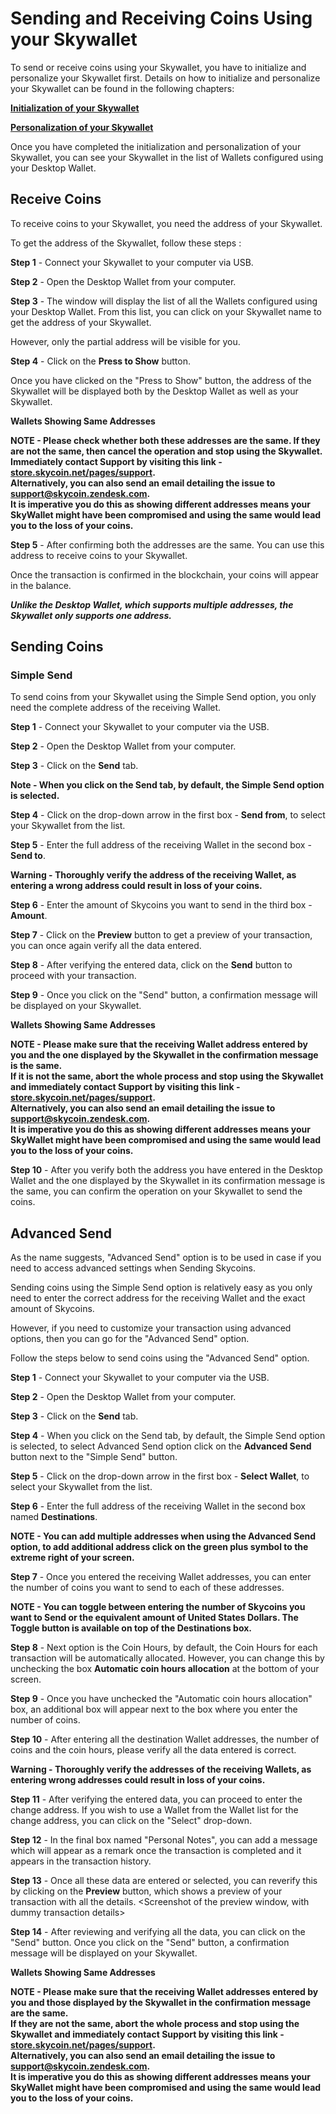 # Sending and Receiving Coins Using your Skywallet

To send or receive coins using your Skywallet, you have to initialize and personalize your Skywallet first. Details on how to initialize and personalize your Skywallet can be found in the following chapters:

**[Initialization of your Skywallet](https://github.com/skycoin/hardware-wallet/wiki/Initialize-the-wallet-setting-up)**

**[Personalization of your Skywallet](https://github.com/skycoin/hardware-wallet/wiki/Getting-to-know-the-wallet)**

Once you have completed the initialization and personalization of your Skywallet, you can see your Skywallet in the list of Wallets configured using your Desktop Wallet.

<can be removed> <Screenshot of the Desktop Wallet showing the list of configured Wallets>

## Receive Coins

To receive coins to your Skywallet, you need the address of your Skywallet.

To get the address of the Skywallet, follow these steps :

**Step 1** - Connect your Skywallet to your computer via USB.

**Step 2** - Open the Desktop Wallet from your computer.

**Step 3** - The window will display the list of all the Wallets configured using your Desktop Wallet. From this list, you can click on your Skywallet name to get the address of your Skywallet.

However, only the partial address will be visible for you.

<Screenshot of the Desktop Wallet after clicking on the Skywallet name and displaying the partial address>

**Step 4** - Click on the **Press to Show** button.

Once you have clicked on the "Press to Show" button, the address of the Skywallet will be displayed both by the Desktop Wallet as well as your Skywallet.

**Wallets Showing Same Addresses**

<Screenshot and image of the same address being displayed>

**NOTE - Please check whether both these addresses are the same. If they are not the same, then cancel the operation and stop using the Skywallet. Immediately contact Support by visiting this link - [store.skycoin.net/pages/support](store.skycoin.net/pages/support).  
Alternatively, you can also send an email detailing the issue to **support@skycoin.zendesk.com**.  
It is imperative you do this as showing different addresses means your SkyWallet might have been compromised and using the same would lead you to the loss of your coins.**

**Step 5** - After confirming both the addresses are the same. You can use this address to receive coins to your Skywallet. 

Once the transaction is confirmed in the blockchain, your coins will appear in the balance.

***Unlike the Desktop Wallet, which supports multiple addresses, the Skywallet only supports one address.***

## Sending Coins

### Simple Send

To send coins from your Skywallet using the Simple Send option, you only need the complete address of the receiving Wallet.

**Step 1** - Connect your Skywallet to your computer via the USB.

**Step 2** - Open the Desktop Wallet from your computer.

**Step 3** - Click on the **Send** tab.

<Screenshot of the Desktop Wallet showing the Send window>

**Note - When you click on the Send tab, by default, the Simple Send option is selected.** 

**Step 4** - Click on the drop-down arrow in the first box - **Send from**, to select your Skywallet from the list.

<can be removed> <Screenshot highlighting the click on the drop-down and highlighting the Skywallet from the list of Wallets >

**Step 5** - Enter the full address of the receiving Wallet in the second box - **Send to**.

<can be removed> <Screenshot of a dummy address entered into the Send to box>

**Warning - Thoroughly verify the address of the receiving Wallet, as entering a wrong address could result in loss of your coins.**

**Step 6** - Enter the amount of Skycoins you want to send in the third box - **Amount**.

<can be removed> <Screenshot of the Desktop Wallet with a certain amount entered and highlighted>

**Step 7** - Click on the **Preview** button to get a preview of your transaction, you can once again verify all the data entered.

<Screenshot with the Preview button highlighted and then the Screenshot of the window showing the preview of the transaction>

**Step 8** - After verifying the entered data, click on the **Send** button to proceed with your transaction.

<can be removed> <Screenshot of the Desktop Wallet with the Send button highlighted>

**Step 9** - Once you click on the "Send" button, a confirmation message will be displayed on your Skywallet.
<image of the Skywallet display screen with the confirmation message to send a certain amount of coins to a specific address>

**Wallets Showing Same Addresses**
<Screenshot and image of the same address being displayed>

 **NOTE - Please make sure that the receiving Wallet address entered by you and the one displayed by the Skywallet in the confirmation message is the same.  
 If it is not the same, abort the whole process and stop using the Skywallet and immediately contact Support by visiting this link - [store.skycoin.net/pages/support](store.skycoin.net/pages/support).  
Alternatively, you can also send an email detailing the issue to **support@skycoin.zendesk.com**.  
 It is imperative you do this as showing different addresses means your SkyWallet might have been compromised and using the same would lead you to the loss of your coins.**

**Step 10** - After you verify both the address you have entered in the Desktop Wallet and the one displayed by the Skywallet in its confirmation message is the same, you can confirm the operation on your Skywallet to send the coins. 
 
 ## Advanced Send
 
As the name suggests, "Advanced Send" option is to be used in case if you need to access advanced settings when Sending Skycoins.

Sending coins using the Simple Send option is relatively easy as you only need to enter the correct address for the receiving Wallet and the exact amount of Skycoins.

However, if you need to customize your transaction using advanced options, then you can go for the "Advanced Send" option.

Follow the steps below to send coins using the "Advanced Send" option.

**Step 1** - Connect your Skywallet to your computer via the USB.

**Step 2** - Open the Desktop Wallet from your computer.

**Step 3** - Click on the **Send** tab.
<can be removed> <Screenshot of the Desktop Wallet showing the Send window>

**Step 4** - When you click on the Send tab, by default, the Simple Send option is selected, to select Advanced Send option click on the **Advanced Send** button next to the "Simple Send" button.
<Screenshot highlighting the advanced send button in the send tab>

**Step 5** - Click on the drop-down arrow in the first box - **Select Wallet**, to select your Skywallet from the list.
<can be removed> <Screenshot highlighting the click on the drop-down and highlighting the Skywallet from the list of Wallets >

**Step 6** - Enter the full address of the receiving Wallet in the second box named **Destinations**.
<can be removed> <Screenshot of at least two dummy addresses entered into the Destinations box>

**NOTE - You can add multiple addresses when using the Advanced Send option, to add additional address click on the green plus symbol to the extreme right of your screen.**
<can be removed> <Screenshot highlighting the green plus symbol>

**Step 7** - Once you entered the receiving Wallet addresses, you can enter the number of coins you want to send to each of these addresses.

**NOTE - You can toggle between entering the number of Skycoins you want to Send or the equivalent amount of United States Dollars. The Toggle button is available on top of the Destinations box.**

<can be removed> <Screenshot highlighting the toggle button between Sky and USD>

**Step 8** - Next option is the Coin Hours, by default, the Coin Hours for each transaction will be automatically allocated. However, you can change this by unchecking the box **Automatic coin hours allocation** at the bottom of your screen.
<can be removed> <Screenshot highlighting the automatic coin hours allocation box>

**Step 9** - Once you have unchecked the "Automatic coin hours allocation" box, an additional box will appear next to the box where you enter the number of coins.
<can be removed> <Screenshot highlighting the Coin hours box>

**Step 10** - After entering all the destination Wallet addresses, the number of coins and the coin hours, please verify all the data entered is correct.

**Warning - Thoroughly verify the addresses of the receiving Wallets, as entering wrong addresses could result in loss of your coins.**

**Step 11** - After verifying the entered data, you can proceed to enter the change address. If you wish to use a Wallet from the Wallet list for the change address, you can click on the "Select" drop-down.
<can be removed> <Screenshot highlighting the change address box and showing the Wallet list by highlighting and clicking on the drop down>

**Step 12** - In the final box named "Personal Notes", you can add a message which will appear as a remark once the transaction is completed and it appears in the transaction history.
<can be removed> <Screenshot highlighting the personal notes box and showing a transaction in the transaction history tab with a personal note>

**Step 13** - Once all these data are entered or selected, you can reverify this by clicking on the **Preview** button, which shows a preview of your transaction with all the details.
<Screenshot of the preview window, with dummy transaction details> 

**Step 14** - After reviewing and verifying all the data, you can click on the "Send" button. Once you click on the "Send" button, a confirmation message will be displayed on your Skywallet.
<Image of the Skywallet display screen with the confirmation message to send a certain amount of coins to a specific address>

**Wallets Showing Same Addresses**
<Screenshot and image of the same address being displayed>

 **NOTE - Please make sure that the receiving Wallet addresses entered by you and those displayed by the Skywallet in the confirmation message are the same.  
If they are not the same, abort the whole process and stop using the Skywallet and immediately contact Support by visiting this link - [store.skycoin.net/pages/support](store.skycoin.net/pages/support).  
Alternatively, you can also send an email detailing the issue to support@skycoin.zendesk.com.  
It is imperative you do this as showing different addresses means your SkyWallet might have been compromised and using the same would lead you to the loss of your coins.**
